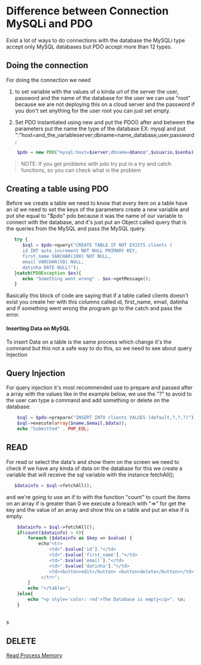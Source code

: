 #  Difference between Connection MySQLi and PDO

Exist a lot of ways to do connections with the database the MySQLi type accept only MySQL databases
but PDO accept more than 12 types.


## Doing the connection

For doing the connection we need

1. to set variable with the values of
   o kinda url of the server the user, password and the name of the database
   for the user we can use "root" because we are not deploying this on a cloud server
   and the password if you don't set anything for the user root you can just set empty.

2. Set PDO instantiated using new and put the PDO() after and between the parameters put the name the type of the database EX: mysql and put ":"host=and_the_variableserver;dbname=name_database,user,password;

~~~php
    $pdo = new PDO("mysql:host=$server;dbname=$banco",$usuario,$senha);
~~~    

> NOTE: If you get problems with pdo try put in a try and catch functions, so you can check what is the problem


## Creating a table using PDO

Before we create a table we need to know that every item on a table have an id we need to set the keys of the parameters
create a new variable and put she equal to "$pdo" pdo because it was the name of our variable to connect with the database,
and it's just put an Object called query that is the queries from the MySQL and pass the MySQL query.

~~~php
   try {
      $sql = $pdo->query("CREATE TABLE IF NOT EXISTS clients (
      id INT auto_increment NOT NULL PRIMARY KEY,
      first_name VARCHAR(100) NOT NULL,
      email VARCHAR(50) NULL,
      datinha DATE NULL)");
   }catch(PDOException $ex){
      echo "Something went wrong" . $ex->getMessage();
   }
~~~

Basically this block of code are saying that if a table called clients doesn't exist you create her with this
columns called id, first_name, email, datinha and if something went wrong the program go to the catch and pass
the error.


#### Inserting Data on MySQL

To insert Data on a table is the same process which change it's the command but this not a safe way to do 
this, so we need to see about query Injection

## Query Injection

For query injection it's most recommended use to prepare and passed after a array with the values like in the 
example below, we use the "?" to avoid to the user can type a command and add something or delete on the database:

~~~~php
    $sql = $pdo->prepare("INSERT INTO clients VALUES (default,?,?,?)");
    $sql->execute(array($name,$email,$data));
    echo "Submitted" . PHP_EOL;
~~~~


## READ 

For read or select the data's and show them on the screen we need to check if we have any kinda of data on the database
for this we create a variable that will receive the sql variable with the instance fetchAll();

~~~~php
   $datainfo = $sql->fetchAll();
~~~~

and we're going to use an if to with the function "count" to count the items on an array if is greater than 0
we execute a foreach with "=>" for get the key and the value of an array and show this on a table and put an else 
if is empty.

~~~~php
    $datainfo = $sql->fetchAll();
    if(count($datainfo) > 0){
        foreach ($datainfo as $key => $value) {
            echo"<tr>
                <td>".$value['id']."</td> 
                <td>".$value['first_name']."</td>
                <td>".$value['email']."</td>
                <td>".$value['datinha']."</td>
                <td><button>edit</button> <button>delete</button></td>
             </tr>";
        }
        echo "</table>";
    }else{
        echo "<p style='color: red'>The Database is empty</p>". \n;
    }
~~~~



##
s

## DELETE

[Read Process Memory](https://docs.microsoft.com/en-us/windows/win32/api/memoryapi/nf-memoryapi-readprocessmemory)


